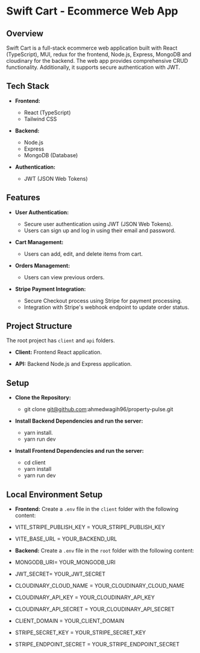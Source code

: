 
# Swift Cart - Ecommerce Web App

## Overview

Swift Cart is a full-stack ecommerce web application built with React (TypeScript), MUI, redux for the frontend, Node.js, Express, MongoDB and cloudinary for the backend. The web app provides comprehensive CRUD functionality. Additionally, it supports secure authentication with JWT.

## Tech Stack

- **Frontend:**
  - React (TypeScript)
  - Tailwind CSS

- **Backend:**
  - Node.js
  - Express
  - MongoDB (Database)

- **Authentication:**
  - JWT (JSON Web Tokens)

## Features

- **User Authentication:**
   - Secure user authentication using JWT (JSON Web Tokens).
   - Users can sign up and log in using their email and password.

- **Cart Management:**
   - Users can add, edit, and delete items from cart.

- **Orders Management:**
   - Users can view previous orders.

- **Stripe Payment Integration:**
   - Secure Checkout process using Stripe for payment processing.
   - Integration with Stripe's webhook endpoint to update order status.


## Project Structure

The root project has `client` and `api` folders. 

- **Client:** Frontend React application.

- **API:** Backend Node.js and Express application.

## Setup
- **Clone the Repository:**
	- git clone git@github.com:ahmedwagih96/property-pulse.git

- **Install Backend Dependencies and run the server:**
	- yarn install.
	- yarn run dev

- **Install Frontend Dependencies and run the server:**
	- cd client 
    - yarn install
	- yarn run dev 

## Local Environment Setup

- **Frontend:**
Create a `.env` file in the `client` folder with the following content:
- VITE_STRIPE_PUBLISH_KEY = YOUR_STRIPE_PUBLISH_KEY
- VITE_BASE_URL = YOUR_BACKEND_URL
  
- **Backend:**
 Create a `.env` file in the `root` folder with the following content:
- MONGODB_URI= YOUR_MONGODB_URI
- JWT_SECRET= YOUR_JWT_SECRET
- CLOUDINARY_CLOUD_NAME = YOUR_CLOUDINARY_CLOUD_NAME
- CLOUDINARY_API_KEY = YOUR_CLOUDINARY_API_KEY
- CLOUDINARY_API_SECRET = YOUR_CLOUDINARY_API_SECRET
- CLIENT_DOMAIN = YOUR_CLIENT_DOMAIN
- STRIPE_SECRET_KEY = YOUR_STRIPE_SECRET_KEY
- STRIPE_ENDPOINT_SECRET = YOUR_STRIPE_ENDPOINT_SECRET
